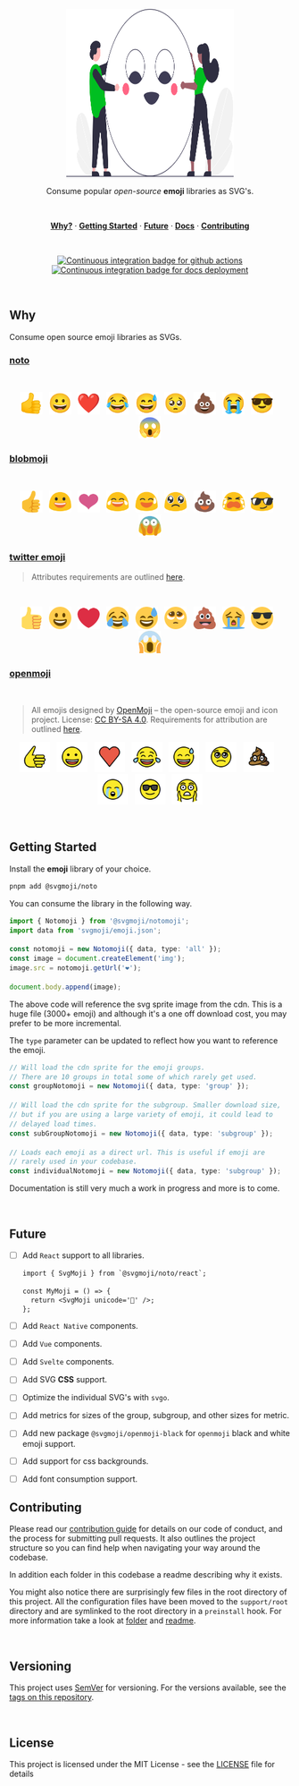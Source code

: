 <p align="center">
  <a href="#">
    <img width="300" height="300" src="support/assets/logo.svg" alt="svg logo from undraw.co" title="SVG Logo from undraw.co" />
  </a>
</p>

<p align="center">
  Consume popular <em>open-source</em> <strong>emoji</strong> libraries as SVG's.
</p>

<br />

<p align="center">
  <a href="#why"><strong>Why?</strong></a> ·
  <a href="#getting-started"><strong>Getting Started</strong></a> ·
  <a href="#future"><strong>Future</strong></a> ·
  <a href="docs"><strong>Docs</strong></a> ·
  <a href="docs/contributing.md"><strong>Contributing</strong></a>
</p>

<br />

<p align="center">
  <a href="https://github.com/svgmoji/svgmoji/actions?query=workflow:ci">
    <img src="https://github.com/svgmoji/svgmoji/workflows/ci/badge.svg?branch=main" alt="Continuous integration badge for github actions" title="CI Badge" />
  </a>
  <a href="https://github.com/svgmoji/svgmoji/actions?query=workflow:docs">
    <img src="https://github.com/svgmoji/svgmoji/workflows/docs/badge.svg?branch=main" alt="Continuous integration badge for docs deployment" title="Docs Deployment CI Badge" />
  </a>
</p>

<br />

## Why

Consume open source emoji libraries as SVGs.

### [noto](https://github.com/googlefonts/noto-emoji)

<br />
<p align="center">
  <a href="#"><img width="40px" height="40px" src="./packages/svgmoji__noto/svg/1F44D.svg" alt="thumbs up" title="thumbs up" /></a>&nbsp;&nbsp;&nbsp;<a href="#"><img width="40px" height="40px" src="./packages/svgmoji__noto/svg/1F600.svg" alt="grinning" title="grinning" /></a>&nbsp;&nbsp;&nbsp;<a href="#"><img width="40px" height="40px" src="./packages/svgmoji__noto/svg/2764.svg" alt="red heart" title="red heart" /></a>&nbsp;&nbsp;&nbsp;<a href="#"><img width="40px" height="40px" src="./packages/svgmoji__noto/svg/1F602.svg" alt="face with tears of joy" title="face with tears of joy" /></a>&nbsp;&nbsp;&nbsp;<a href="#"><img width="40px" height="40px" src="./packages/svgmoji__noto/svg/1F605.svg" alt="grinning face with sweat" title="grinning face with sweat" /></a>&nbsp;&nbsp;&nbsp;<a href="#"><img width="40px" height="40px" src="./packages/svgmoji__noto/svg/1F97A.svg" alt="pleading face" title="pleading face" /></a>&nbsp;&nbsp;&nbsp;<a href="#"><img width="40px" height="40px" src="./packages/svgmoji__noto/svg/1F4A9.svg" alt="pile of poo" title="pile of poo" /></a>&nbsp;&nbsp;&nbsp;<a href="#"><img width="40px" height="40px" src="./packages/svgmoji__noto/svg/1F62D.svg" alt="loudly crying face" title="loudly crying face" /></a>&nbsp;&nbsp;&nbsp;<a href="#"><img width="40px" height="40px" src="./packages/svgmoji__noto/svg/1F60E.svg" alt="smiling face with sunglasses" title="smiling face with sunglasses" /></a>&nbsp;&nbsp;&nbsp;<a href="#"><img width="40px" height="40px" src="./packages/svgmoji__noto/svg/1F631.svg" alt="face screaming in fear" title="face screaming in fear" /></a>
</p>

### [blobmoji](https://github.com/c1710/blobmoji)

<br />
<p align="center">
  <a href="#"><img width="40px" height="40px" src="./packages/svgmoji__blob/svg/1F44D.svg" alt="thumbs up" title="thumbs up" /></a>&nbsp;&nbsp;&nbsp;<a href="#"><img width="40px" height="40px" src="./packages/svgmoji__blob/svg/1F600.svg" alt="grinning" title="grinning" /></a>&nbsp;&nbsp;&nbsp;<a href="#"><img width="40px" height="40px" src="./packages/svgmoji__blob/svg/2764.svg" alt="red heart" title="red heart" /></a>&nbsp;&nbsp;&nbsp;<a href="#"><img width="40px" height="40px" src="./packages/svgmoji__blob/svg/1F602.svg" alt="face with tears of joy" title="face with tears of joy" /></a>&nbsp;&nbsp;&nbsp;<a href="#"><img width="40px" height="40px" src="./packages/svgmoji__blob/svg/1F605.svg" alt="grinning face with sweat" title="grinning face with sweat" /></a>&nbsp;&nbsp;&nbsp;<a href="#"><img width="40px" height="40px" src="./packages/svgmoji__blob/svg/1F97A.svg" alt="pleading face" title="pleading face" /></a>&nbsp;&nbsp;&nbsp;<a href="#"><img width="40px" height="40px" src="./packages/svgmoji__blob/svg/1F4A9.svg" alt="pile of poo" title="pile of poo" /></a>&nbsp;&nbsp;&nbsp;<a href="#"><img width="40px" height="40px" src="./packages/svgmoji__blob/svg/1F62D.svg" alt="loudly crying face" title="loudly crying face" /></a>&nbsp;&nbsp;&nbsp;<a href="#"><img width="40px" height="40px" src="./packages/svgmoji__blob/svg/1F60E.svg" alt="smiling face with sunglasses" title="smiling face with sunglasses" /></a>&nbsp;&nbsp;&nbsp;<a href="#"><img width="40px" height="40px" src="./packages/svgmoji__blob/svg/1F631.svg" alt="face screaming in fear" title="face screaming in fear" /></a>
</p>

### [twitter emoji](https://github.com/twitter/twemoji)

> Attributes requirements are outlined [here](https://github.com/twitter/twemoji#attribution-requirements).

<br />

<p align="center">
  <a href="#"><img width="40px" height="40px" src="./packages/svgmoji__twemoji/svg/1F44D.svg" alt="thumbs up" title="thumbs up" /></a>&nbsp;&nbsp;&nbsp;<a href="#"><img width="40px" height="40px" src="./packages/svgmoji__twemoji/svg/1F600.svg" alt="grinning" title="grinning" /></a>&nbsp;&nbsp;&nbsp;<a href="#"><img width="40px" height="40px" src="./packages/svgmoji__twemoji/svg/2764.svg" alt="red heart" title="red heart" /></a>&nbsp;&nbsp;&nbsp;<a href="#"><img width="40px" height="40px" src="./packages/svgmoji__twemoji/svg/1F602.svg" alt="face with tears of joy" title="face with tears of joy" /></a>&nbsp;&nbsp;&nbsp;<a href="#"><img width="40px" height="40px" src="./packages/svgmoji__twemoji/svg/1F605.svg" alt="grinning face with sweat" title="grinning face with sweat" /></a>&nbsp;&nbsp;&nbsp;<a href="#"><img width="40px" height="40px" src="./packages/svgmoji__twemoji/svg/1F97A.svg" alt="pleading face" title="pleading face" /></a>&nbsp;&nbsp;&nbsp;<a href="#"><img width="40px" height="40px" src="./packages/svgmoji__twemoji/svg/1F4A9.svg" alt="pile of poo" title="pile of poo" /></a>&nbsp;&nbsp;&nbsp;<a href="#"><img width="40px" height="40px" src="./packages/svgmoji__twemoji/svg/1F62D.svg" alt="loudly crying face" title="loudly crying face" /></a>&nbsp;&nbsp;&nbsp;<a href="#"><img width="40px" height="40px" src="./packages/svgmoji__twemoji/svg/1F60E.svg" alt="smiling face with sunglasses" title="smiling face with sunglasses" /></a>&nbsp;&nbsp;&nbsp;<a href="#"><img width="40px" height="40px" src="./packages/svgmoji__twemoji/svg/1F631.svg" alt="face screaming in fear" title="face screaming in fear" /></a>
</p>

### [openmoji](https://github.com/hfg-gmuend/openmoji)

<br />

> All emojis designed by [OpenMoji](https://openmoji.org/) – the open-source emoji and icon project. License: [CC BY-SA 4.0](https://creativecommons.org/licenses/by-sa/4.0/#). Requirements for attribution are outlined [here](https://github.com/hfg-gmuend/openmoji/blob/master/FAQ.md#-whats-the-license-of-openmoji-for-app--website--book--ad--video--projects).

<p align="center">
  <a href="#"><img width="55px" height="55px" src="./packages/svgmoji__openmoji/svg/1F44D.svg" alt="thumbs up" title="thumbs up" /></a>&nbsp;&nbsp;&nbsp;<a href="#"><img width="55px" height="55px" src="./packages/svgmoji__openmoji/svg/1F600.svg" alt="grinning" title="grinning" /></a>&nbsp;&nbsp;&nbsp;<a href="#"><img width="55px" height="55px" src="./packages/svgmoji__openmoji/svg/2764.svg" alt="red heart" title="red heart" /></a>&nbsp;&nbsp;&nbsp;<a href="#"><img width="55px" height="55px" src="./packages/svgmoji__openmoji/svg/1F602.svg" alt="face with tears of joy" title="face with tears of joy" /></a>&nbsp;&nbsp;&nbsp;<a href="#"><img width="55px" height="55px" src="./packages/svgmoji__openmoji/svg/1F605.svg" alt="grinning face with sweat" title="grinning face with sweat" /></a>&nbsp;&nbsp;&nbsp;<a href="#"><img width="55px" height="55px" src="./packages/svgmoji__openmoji/svg/1F97A.svg" alt="pleading face" title="pleading face" /></a>&nbsp;&nbsp;&nbsp;<a href="#"><img width="55px" height="55px" src="./packages/svgmoji__openmoji/svg/1F4A9.svg" alt="pile of poo" title="pile of poo" /></a>&nbsp;&nbsp;&nbsp;<a href="#"><img width="55px" height="55px" src="./packages/svgmoji__openmoji/svg/1F62D.svg" alt="loudly crying face" title="loudly crying face" /></a>&nbsp;&nbsp;&nbsp;<a href="#"><img width="55px" height="55px" src="./packages/svgmoji__openmoji/svg/1F60E.svg" alt="smiling face with sunglasses" title="smiling face with sunglasses" /></a>&nbsp;&nbsp;&nbsp;<a href="#"><img width="55px" height="55px" src="./packages/svgmoji__openmoji/svg/1F631.svg" alt="face screaming in fear" title="face screaming in fear" /></a>
</p>

<br />

## Getting Started

Install the **emoji** library of your choice.

```bash
pnpm add @svgmoji/noto
```

You can consume the library in the following way.

```ts
import { Notomoji } from '@svgmoji/notomoji';
import data from 'svgmoji/emoji.json';

const notomoji = new Notomoji({ data, type: 'all' });
const image = document.createElement('img');
image.src = notomoji.getUrl('❤️');

document.body.append(image);
```

The above code will reference the svg sprite image from the cdn. This is a huge file (3000+ emoji) and although it's a one off download cost, you may prefer to be more incremental.

The `type` parameter can be updated to reflect how you want to reference the emoji.

```ts
// Will load the cdn sprite for the emoji groups.
// There are 10 groups in total some of which rarely get used.
const groupNotomoji = new Notomoji({ data, type: 'group' });

// Will load the cdn sprite for the subgroup. Smaller download size,
// but if you are using a large variety of emoji, it could lead to
// delayed load times.
const subGroupNotomoji = new Notomoji({ data, type: 'subgroup' });

// Loads each emoji as a direct url. This is useful if emoji are
// rarely used in your codebase.
const individualNotomoji = new Notomoji({ data, type: 'subgroup' });
```

Documentation is still very much a work in progress and more is to come.

<br />

## Future

- [ ] Add `React` support to all libraries.

  ```tsx
  import { SvgMoji } from `@svgmoji/noto/react`;

  const MyMoji = () => {
    return <SvgMoji unicode='💋' />;
  };
  ```

- [ ] Add `React Native` components.
- [ ] Add `Vue` components.
- [ ] Add `Svelte` components.
- [ ] Add SVG **CSS** support.
- [ ] Optimize the individual SVG's with `svgo`.
- [ ] Add metrics for sizes of the group, subgroup, and other sizes for metric.
- [ ] Add new package `@svgmoji/openmoji-black` for `openmoji` black and white emoji support.
- [ ] Add support for css backgrounds.
- [ ] Add font consumption support.

## Contributing

Please read our [contribution guide] for details on our code of conduct, and the process for submitting pull requests. It also outlines the project structure so you can find help when navigating your way around the codebase.

In addition each folder in this codebase a readme describing why it exists.

You might also notice there are surprisingly few files in the root directory of this project. All the configuration files have been moved to the `support/root` directory and are symlinked to the root directory in a `preinstall` hook. For more information take a look at [folder](support/root) and [readme](support/root/readme.md).

<br />

## Versioning

This project uses [SemVer](http://semver.org/) for versioning. For the versions available, see the [tags on this repository](https://github.com/svgmoji/svgmoji/tags).

<br />

## License

This project is licensed under the MIT License - see the [LICENSE](LICENSE) file for details

[contribution guide]: docs/contributing
[typescript]: https://github.com/microsoft/Typescript
